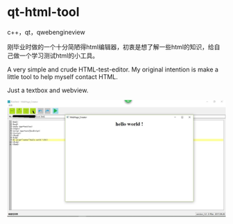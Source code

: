 # qt-html-tool
c++，qt，qwebengineview

刚毕业时做的一个十分简陋得html编辑器，初衷是想了解一些html的知识，给自己做一个学习测试html的小工具。

A very simple and crude HTML-test-editor. My original intention is make a little tool to help myself contact HTML.

Just a textbox and webview.

![image](https://github.com/Z-Pike/qt-html-tool/blob/master/1.png)
